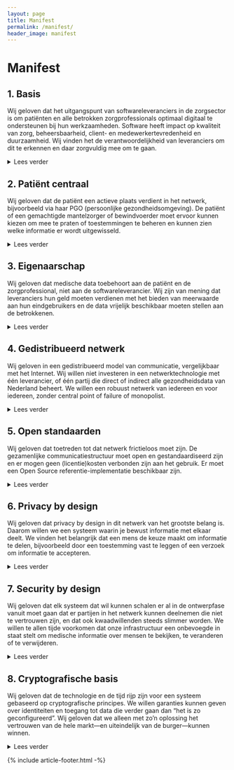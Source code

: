 ```yaml
---
layout: page
title: Manifest
permalink: /manifest/
header_image: manifest
---
```


# Manifest

## 1. Basis

Wij geloven dat het uitgangspunt van softwareleveranciers in de zorgsector is om patiënten en alle betrokken zorgprofessionals optimaal digitaal te ondersteunen bij hun werkzaamheden. Software heeft impact op kwaliteit van zorg, beheersbaarheid, client- en medewerkertevredenheid en duurzaamheid. Wij vinden het de verantwoordelijkheid van leveranciers om dit te erkennen en daar zorgvuldig mee om te gaan.

<p><details markdown="1"><summary>Lees verder</summary>

Het stroomlijnen van communicatie door middel van technologie speelt een steeds belangrijkere rol in het zorgproces. Er sterven patiënten door toediening van verkeerde medicijnen. Er worden mensen tegen hun zin in gereanimeerd. Een gebrek aan snelle en eenvoudige toegang tot zorggegevens heeft grote invloed op de levens van mensen.

Daarnaast neemt de vergrijzing toe en worden er steeds hogere eisen gesteld aan de kwaliteit van zorg. Daardoor ontstaat de vraag om de zorg efficiënter te organiseren door middel van meer softwareapplicaties.

Met een naadloze digitale integratie kunnen we fouten tot een minumum beperken, administratieve lasten verlichten en de kosten in de hand houden, ook in de toekomst. We willen patiënten en zorgverleners optimaal laten samenwerken. Wij geloven dat het de taak van softwareleveranciers is om deze uitdaging aan te gaan.

Softwareleveranciers hebben er daarom een gezamenlijk belang bij om een infrastructuur te ontwikkelen die deze integratie mogelijk maakt. Een infrastructuur die ondersteunend is aan de behoefte tot samenwerking, die open en eenvoudig is, maar ook rekening houdt met de privacy van de burger.

De rest van de standpunten in dit manifest werken verschillende aspecten van deze gedachte verder uit.

</details></p>


## 2. Patiënt centraal

Wij geloven dat de patiënt een actieve plaats verdient in het netwerk, bijvoorbeeld via haar PGO (persoonlijke gezondheidsomgeving). De patiënt of een gemachtigde mantelzorger of bewindvoerder moet ervoor kunnen kiezen om mee te praten of toestemmingen te beheren en kunnen zien welke informatie er wordt uitgewisseld.

<p><details markdown="1"><summary>Lees verder</summary>

Van het doorgeven van de meterstanden tot een weekendje uit boeken: technologie stelt mensen in staat om meer en meer zaken zelf te regelen en in de gaten te houden. Maar in de zorg leveren we onszelf over aan de professional en moeten we vervolgens hopen dat onze belangen behartigd worden.

Maar die verhouding tussen arts en patiënt is de laatste jaren aan het verschuiven. Dankzij slimme _E-health_ oplossingen, zelfmetingen en PGO's zullen we een actievere rol kunnen spelen in onze eigen gezondheid. Het zwaartepunt zal zich gaan verplaatsen van genezen naar voorkomen. Maar daarvoor hebben we softwareapplicaties nodig die ons in staat stellen om mee te praten, toestemmingen te beheren en te zien welke informatie er over ons wordt uitgewisseld.

Het MedMij project maakt een duidelijk onderscheid tussen onderlinge communicatie van zorgverleners enerzijds en communicatie tussen de zorginstelling en de patiënt anderzijds. Wij zien het geheel meer als één netwerk van individuën die communiceren rondom een ziektebeeld of episode. Wel zien we een (door de patiënt zelf uit te kiezen) PGO als de logische plaats voor de patiënt om deel te nemen in dit netwerk.

We zijn ons ervan bewust dat er grenzen zitten aan de betrokkenheid van de patiënt. Er zullen ongetwijfeld mensen zijn die geen behoefte hebben aan die betrokkenheid, of daar niet toe in staat zijn. Daarom moet het systeem ook kunnen functioneren zonder dat de patiënt deel uitmaakt van het gesprek. Ook zien we de meerwaarde in van de mogelijkheid tot ruggespraak. Maar dat er ook mensen voor kiezen om geen auto te kopen weerhoudt ons er niet van om een uitgebreid en veilig wegennet te organiseren.

Behalve de patiënt zelf kan het natuurlijk ook zijn dat een mantelzorger danwel bewindvoerder de regie heeft over het zorgproces. Daarom kunnen volgens ons niet alleen zorgverleners maar ook personen zonder medische achtergrond betrokken worden in het netwerk.

</details></p>


## 3. Eigenaarschap

Wij geloven dat medische data toebehoort aan de patiënt en de zorgprofessional, niet aan de softwareleverancier. Wij zijn van mening dat leveranciers hun geld moeten verdienen met het bieden van meerwaarde aan hun eindgebruikers en de data vrijelijk beschikbaar moeten stellen aan de betrokkenen.

<p><details markdown="1"><summary>Lees verder</summary>

In onze visie zijn softwareleveranciers enkel de hoeders van medische data. Niet de eigenaren. Zij hebben de verantwoordelijkheid om die data goed en veilig te beheren, en toegang daartoe zo te organiseren dat alleen de juiste personen erbij kunnen.

Maar als voldaan is aan die basale hygiëne-factor en een gemachtigde persoon zich meldt, dan is het volgens ons niet aan de leverancier om die persoon toegang te weigeren, of daar kosten aan te verbinden. Uiteindelijk geloven wij dat medische data toebehoort aan de patiënt en de zorgverleners, en dat zij bepalen wat ermee gebeurt.

Er zijn bedrijven die een businessmodel hanteren waarin betaald moet worden voor het ophalen of uitwisselen van data, of waarin het dataminen van de gegevens zelf een meerwaarde oplevert. In zulke scenario’s is de patiënt of de zorgverlener dus niet de gebruiker, maar een koe die wordt gemolken om het product te verkrijgen.

Om onze doelstelling te bereiken dat patiënten en zorgverleners optimaal kunnen samenwerken zijn wij van mening dat medische data daar naar toe moet bewegen waar zij nodig is. Daarom vinden we dat deze data kosteloos beschikbaar gesteld moet worden in het netwerk van betrokken en geautoriseerde gebruikers.

Softwareleveranciers kunnen geld verdienen door systemen te bouwen met een duidelijke meerwaarde voor eindgebruikers, en concurreren op het structureren en visualiseren van de gegevens. Op die manier houden we de belangen zuiver.

</details></p>


## 4. Gedistribueerd netwerk

Wij geloven in een gedistribueerd model van communicatie, vergelijkbaar met het Internet. Wij willen niet investeren in een netwerktechnologie met één leverancier, of één partij die direct of indirect alle gezondheidsdata van Nederland beheert. We willen een robuust netwerk van iedereen en voor iedereen, zonder central point of failure of monopolist.

<p><details markdown="1"><summary>Lees verder</summary>

Als we het hebben over een gedeelde infrastructuur om data uit te wisselen dan komt al snel de vraag: wie gaat dat dan bouwen en onderhouden?

Wij zijn van mening dat we dat samen moeten doen. Door samen open standaarden te ontwikkelen (zie het volgende punt) op basis waarvan we een gedistribueerd, decentraal netwerk kunnen bouwen. Daarmee is elke softwareleverancier mede-eigenaar van een stukje van het netwerk ter grootte van zijn marktaandeel, en groeit die verantwoordelijkheid dus mee met de opbrengsten.

Daarom gaan we enkel op zoek naar technische oplossingen die op die manier schalen. Te denken valt aan de infrastructuur van het Internet, maar ook aan Bitcoin, Bittorrent, het Tor netwerk en vergelijkbare technologische innovaties.

Een belangrijk voordeel van deze aanpak is dat we niet in de situatie belanden dat er één partij is in Nederland die de medische data van heel het land beheert. Zo’n partij zou direct een monopolie hebben en veel te veel invloed vergaren. Ook wordt het vanzelfsprekend een zeer aantrekkelijk doelwit voor hackers.

Ook minimaliseert een gedistribueerde structuur de kans op systeem-brede verstoringen en DDOS aanvallen, waardoor zorgverleners niet bij medische data kunnen of elkaar niet kunnen bereiken. “Het Internet” is nooit kapot, het is hooguit soms niet te bereiken vanuit jouw perspectief omdat jouw provider zijn zaakjes niet op orde heeft.

Wij geloven dat investeren in een gedistribueerde infrastructuur heel veel problemen als sneeuw voor de zon kan laten verdwijnen. Laten we een netwerk bouwen van iedereen, voor iedereen.

</details></p>


## 5. Open standaarden

Wij geloven dat toetreden tot dat netwerk frictieloos moet zijn. De gezamenlijke communicatiestructuur moet open en gestandaardiseerd zijn en er mogen geen (licentie)kosten verbonden zijn aan het gebruik. Er moet een Open Source referentie-implementatie beschikbaar zijn.

<p><details markdown="1"><summary>Lees verder</summary>

Het nut van open standaarden heeft zich de afgelopen decennia wel bewezen. Dankzij open standaarden weet elk navigatiesysteem waar het zich bevindt, doet elke USB stick het op elke computer en kunnen we iedereen een mailtje sturen, onafhankelijk van bij wie ze die e-mail dienst afnemen.

Daarnaast stellen open standaarden en Open Source ons in staat om op een veel hoger kwaliteitsniveau te werken. Het bedrijfsleven en de academische wereld werken bijvoorbeeld samen in het onderzoeken van cryptografische standaarden en hun implementaties. Daardoor doen we onze bankzaken tegenwoordig allemaal met een gerust hart online.

Tenslotte maken we het met open standaarden, en zelfs een Open Source referentie-implementatie, eenvoudiger en goedkoper voor andere partijen om zich bij ons netwerk te voegen. Daarmee wordt het aantal patiënten en zorgverleners dat we in staat stellen om optimaal samen te werken snel groter.

Wij gaan daarom enkel op zoek naar technische oplossingen gebaseerd op open standaarden. En als we zelf standaarden moeten ontwikkelen dan zullen we dat ook op die manier doen.

</details></p>


## 6. Privacy by design

Wij geloven dat privacy by design in dit netwerk van het grootste belang is. Daarom willen we een systeem waarin je bewust informatie met elkaar deelt. We vinden het belangrijk dat een mens de keuze maakt om informatie te delen, bijvoorbeeld door een toestemming vast te leggen of een verzoek om informatie te accepteren.

<p><details markdown="1"><summary>Lees verder</summary>

Als we een nationaal (of mogelijk zelfs internationaal) systeem gaan ontwerpen voor het uitwisselen van medische gegevens van miljoenen mensen, dan moeten we dat veilig en op basis van de juiste uitgangspunten doen.

Wij zijn van mening dat we de privacy van patiënten alleen kunnen waarborgen door een systeem te bouwen waar toestemmingen al in het ontwerp zitten ingebakken. Het zou nooit mogelijk moeten zijn om informatie op te halen waar je niet expliciet toestemming voor hebt gekregen door een mens.

Om dat mogelijk en gebruiksvriendelijk te maken willen we actief informatie delen met een andere persoon in het netwerk. Dit betekent in de praktijk dat je een toestemming klaarzet dat die andere persoon gemachtigd is om de betreffende informatie te bekijken, waarvan de ander ook wordt genotificeerd. Ook willen we gebruikers in staat stellen om aan anderen in hun netwerk het verzoek te sturen om zo’n toestemming af te geven.

Daarbij is het van het grootste belang dat deze toestemmingen onweerlegbaar zijn en worden afgedwongen in het fundament van het netwerk. Ook moeten we ervoor waken dat aan de hand van alleen de toestemmingen niet al relaties kunnen worden afgeleid die medische feiten verraden.

Een andere vraag die we ons moeten stellen is hoe we de hoeveelheid uitgewisselde informatie zoveel mogelijk kunnen beperken. Geef je toestemming om je hele dossier te delen, of alleen wat er relevant is voor je gebroken been?

Bij elke stap die we zetten moeten we onszelf de vraag blijven stellen: welke impact heeft deze keuze op de privacy van miljoenen mensen?

</details></p>


## 7. Security by design

Wij geloven dat elk systeem dat wil kunnen schalen er al in de ontwerpfase vanuit moet gaan dat er partijen in het netwerk kunnen deelnemen die niet te vertrouwen zijn, en dat ook kwaadwillenden steeds slimmer worden. We willen te allen tijde voorkomen dat onze infrastructuur een onbevoegde in staat stelt om medische informatie over mensen te bekijken, te veranderen of te verwijderen.

<p><details markdown="1"><summary>Lees verder</summary>

Systemen worden vandaag de dag vaak ontworpen als een walled garden. Binnen het netwerk staan we alleen partijen toe die we vertrouwen, en eenmaal binnen kun je naar hartelust alle data opvragen die je nodig hebt.

Wij vrezen dat zo’n netwerk niet gaat schalen. Als je een netwerk bouwt waar je alleen partijen toegang toe kunt geven die je kent en vertrouwt dan wordt het opeens heel belangrijk wie de toegang beheert en wat voor certificeringen deelnemende partijen hebben. Daarnaast is het maar de vraag of alle mensen die bij die verschillende partijen werken ook echt te vertrouwen zijn, en hoe groter het netwerk wordt, hoe lastiger dat hard te maken is.

Wij willen daarom een andere aanpak hanteren, waarbij we er vanuit gaan dat ook partijen binnen het netwerk in principe niet vertrouwd worden. Dat kunnen we doen omdat we gaan werken met persoonlijke identiteiten en toestemmingen, op basis waarvan toegang verleend wordt tot data.

Het uitgangspunt van ons netwerk moet zijn dat we de beveiliging in het fundament inbouwen, en we daarom makkelijk leveranciers toegang kunnen geven (low barrier to entry) omdat we zeker weten dat deelnemers niet in staat zijn om onbevoegd informatie op te halen.

</details></p>


## 8. Cryptografische basis

Wij geloven dat de technologie en de tijd rijp zijn voor een systeem gebaseerd op cryptografische principes. We willen garanties kunnen geven over identiteiten en toegang tot data die verder gaan dan “het is zo geconfigureerd”. Wij geloven dat we alleen met zo’n oplossing het vertrouwen van de hele markt—en uiteindelijk van de burger—kunnen winnen.

<p><details markdown="1"><summary>Lees verder</summary>

Identiteit zou in ons netwerk niet iets moeten zijn dat per systeem wordt beheerd door duizenden systeembeheerders verspreid over het land. Dat introduceert immers ook duizenden points of failure.

Identiteit is iets dat je persoonlijk inbrengt, een unieke sleutel op basis waarvan je te herkennen bent, toestemmingen kunt ondertekenen, en jouw eigen gegevens kunt ontsleutelen. Dankzij die unieke sleutel kunnen we onomstotelijk aantonen door wie toestemmingen zijn afgegeven en wie het verzoek doet om data op te halen uit een ander systeem.

Om die unieke sleutel een hogere betrouwbaarheid te geven lijkt het ons fantastisch als die terug te herleiden is tot een identiteit die is afgegeven door een instantie die erover gaat, zoals bijvoorbeeld een gemeente of het BIG register.

Alleen op die manier kunnen we af van het probleem dat softwareleveranciers en zorginstellingen elkaar (terecht) niet vertrouwen in het beheren van identiteiten en rechten. Daarom zijn we alleen op zoek naar gedistribueerde technologie die dit mogelijk maakt.

</details></p>

{% include article-footer.html -%}
